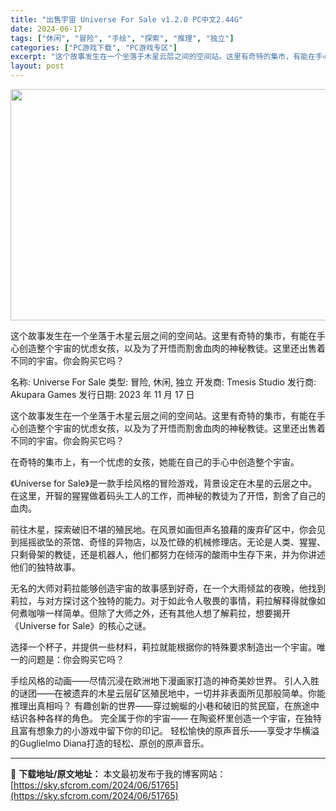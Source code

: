 ```yaml
---
title: "出售宇宙 Universe For Sale v1.2.0 PC中文2.44G"
date: 2024-06-17
tags: ["休闲", "冒险", "手绘", "探索", "推理", "独立"]
categories: ["PC游戏下载", "PC游戏专区"]
excerpt: "这个故事发生在一个坐落于木星云层之间的空间站。这里有奇特的集市，有能在手心创造整个宇宙的忧虑女孩，以及为了开悟而割舍血肉的神秘教徒。这里还出售着不同的宇宙。你会购买它吗？ 名称: Universe For Sale 类型: 冒险, 休闲, 独立 开发商: Tmesis Studio 发行商: Aku&hellip;"
layout: post
---
```


<img class="aligncenter size-full wp-image-51766" src="https://sky.sfcrom.com/wp-content/uploads/2024/06/2024061623103817.webp" alt="" width="660" height="370" />

这个故事发生在一个坐落于木星云层之间的空间站。这里有奇特的集市，有能在手心创造整个宇宙的忧虑女孩，以及为了开悟而割舍血肉的神秘教徒。这里还出售着不同的宇宙。你会购买它吗？

名称: Universe For Sale
类型: 冒险, 休闲, 独立
开发商: Tmesis Studio
发行商: Akupara Games
发行日期: 2023 年 11 月 17 日

这个故事发生在一个坐落于木星云层之间的空间站。这里有奇特的集市，有能在手心创造整个宇宙的忧虑女孩，以及为了开悟而割舍血肉的神秘教徒。这里还出售着不同的宇宙。你会购买它吗？

在奇特的集市上，有一个忧虑的女孩，她能在自己的手心中创造整个宇宙。

《Universe for Sale》是一款手绘风格的冒险游戏，背景设定在木星的云层之中。在这里，开智的猩猩做着码头工人的工作，而神秘的教徒为了开悟，割舍了自己的血肉。

前往木星，探索破旧不堪的殖民地。在风景如画但声名狼藉的废弃矿区中，你会见到摇摇欲坠的茶馆、奇怪的异物店，以及忙碌的机械修理店。无论是人类、猩猩、只剩骨架的教徒，还是机器人，他们都努力在倾泻的酸雨中生存下来，并为你讲述他们的独特故事。

无名的大师对莉拉能够创造宇宙的故事感到好奇，在一个大雨倾盆的夜晚，他找到莉拉，与对方探讨这个独特的能力。对于如此令人敬畏的事情，莉拉解释得就像如何煮咖啡一样简单。但除了大师之外，还有其他人想了解莉拉，想要揭开《Universe for Sale》的核心之谜。

选择一个杯子，并提供一些材料，莉拉就能根据你的特殊要求制造出一个宇宙。唯一的问题是：你会购买它吗？

手绘风格的动画——尽情沉浸在欧洲地下漫画家打造的神奇美妙世界。
引人入胜的谜团——在被遗弃的木星云层矿区殖民地中，一切并非表面所见那般简单。你能推理出真相吗？
有趣创新的世界——穿过蜿蜒的小巷和破旧的贫民窟，在旅途中结识各种各样的角色。
完全属于你的宇宙—— 在陶瓷杯里创造一个宇宙，在独特且富有想象力的小游戏中留下你的印记。
轻松愉快的原声音乐——享受才华横溢的Guglielmo Diana打造的轻松、原创的原声音乐。

---
📖 **下载地址/原文地址：** 本文最初发布于我的博客网站：[https://sky.sfcrom.com/2024/06/51765](https://sky.sfcrom.com/2024/06/51765)
